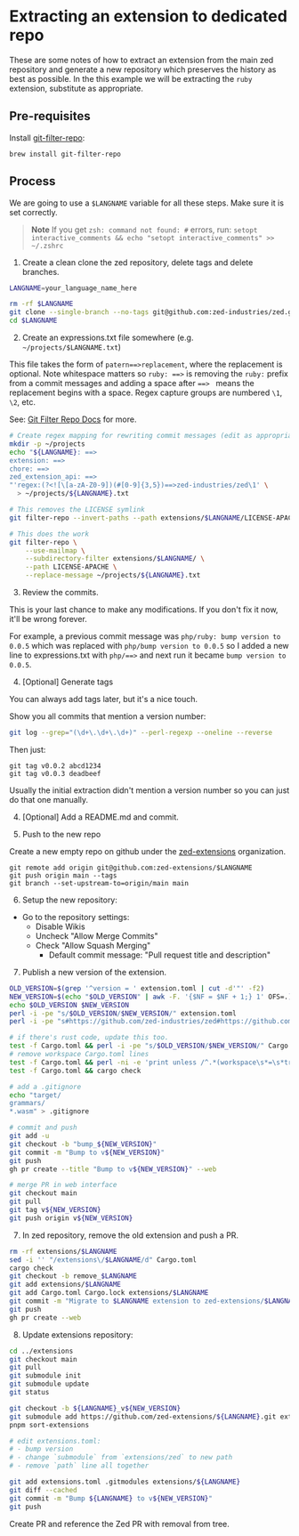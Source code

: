 # Extracting an extension to dedicated repo

These are some notes of how to extract an extension from the main zed repository and generate a new repository which preserves the history as best as possible. In the this example we will be extracting the `ruby` extension, substitute as appropriate.

## Pre-requisites

Install [git-filter-repo](https://github.com/newren/git-filter-repo/blob/main/INSTALL.md):

```
brew install git-filter-repo
```

## Process

We are going to use a `$LANGNAME` variable for all these steps. Make sure it is set correctly.

> **Note**
> If you get `zsh: command not found: #` errors, run:
> `setopt interactive_comments && echo "setopt interactive_comments" >> ~/.zshrc`

1. Create a clean clone the zed repository, delete tags and delete branches.

```sh
LANGNAME=your_language_name_here

rm -rf $LANGNAME
git clone --single-branch --no-tags git@github.com:zed-industries/zed.git $LANGNAME
cd $LANGNAME
```

2. Create an expressions.txt file somewhere (e.g. `~/projects/$LANGNAME.txt`)

This file takes the form of `patern==>replacement`, where the replacement is optional.
Note whitespace matters so `ruby: ==>` is removing the `ruby:` prefix from a commit messages and adding a space after `==> ` means the replacement begins with a space. Regex capture groups are numbered `\1`, `\2`, etc.

See: [Git Filter Repo Docs](https://htmlpreview.github.io/?https://github.com/newren/git-filter-repo/blob/docs/html/git-filter-repo.html) for more.

```sh
# Create regex mapping for rewriting commit messages (edit as appropriate)
mkdir -p ~/projects
echo "${LANGNAME}: ==>
extension: ==>
chore: ==>
zed_extension_api: ==>
"'regex:(?<![\[a-zA-Z0-9])(#[0-9]{3,5})==>zed-industries/zed\1' \
  > ~/projects/${LANGNAME}.txt

# This removes the LICENSE symlink
git filter-repo --invert-paths --path extensions/$LANGNAME/LICENSE-APACHE

# This does the work
git filter-repo \
    --use-mailmap \
    --subdirectory-filter extensions/$LANGNAME/ \
    --path LICENSE-APACHE \
    --replace-message ~/projects/${LANGNAME}.txt
```

3. Review the commits.

This is your last chance to make any modifications.
If you don't fix it now, it'll be wrong forever.

For example, a previous commit message was `php/ruby: bump version to 0.0.5`
which was replaced with `php/bump version to 0.0.5`
so I added a new line to expressions.txt with `php/==>`
and next run it became `bump version to 0.0.5`.

4. [Optional] Generate tags

You can always add tags later, but it's a nice touch.

Show you all commits that mention a version number:

```sh
git log --grep="(\d+\.\d+\.\d+)" --perl-regexp --oneline --reverse
```

Then just:

```
git tag v0.0.2 abcd1234
git tag v0.0.3 deadbeef
```

Usually the initial extraction didn't mention a version number so you can just do that one manually.

4. [Optional] Add a README.md and commit.

5. Push to the new repo

Create a new empty repo on github under the [zed-extensions](https://github.com/organizations/zed-extensions/repositories/new) organization.

```
git remote add origin git@github.com:zed-extensions/$LANGNAME
git push origin main --tags
git branch --set-upstream-to=origin/main main
```

6. Setup the new repository:

- Go to the repository settings:
  - Disable Wikis
  - Uncheck "Allow Merge Commits"
  - Check "Allow Squash Merging"
    - Default commit message: "Pull request title and description"

7. Publish a new version of the extension.

```sh
OLD_VERSION=$(grep '^version = ' extension.toml | cut -d'"' -f2)
NEW_VERSION=$(echo "$OLD_VERSION" | awk -F. '{$NF = $NF + 1;} 1' OFS=.)
echo $OLD_VERSION $NEW_VERSION
perl -i -pe "s/$OLD_VERSION/$NEW_VERSION/" extension.toml
perl -i -pe "s#https://github.com/zed-industries/zed#https://github.com/zed-extensions/${LANGNAME}#g" extension.toml

# if there's rust code, update this too.
test -f Cargo.toml && perl -i -pe "s/$OLD_VERSION/$NEW_VERSION/" Cargo.toml
# remove workspace Cargo.toml lines
test -f Cargo.toml && perl -ni -e 'print unless /^.*(workspace\s*=\s*true|\[lints\])\s*$/' Cargo.toml
test -f Cargo.toml && cargo check

# add a .gitignore
echo "target/
grammars/
*.wasm" > .gitignore

# commit and push
git add -u
git checkout -b "bump_${NEW_VERSION}"
git commit -m "Bump to v${NEW_VERSION}"
git push
gh pr create --title "Bump to v${NEW_VERSION}" --web

# merge PR in web interface
git checkout main
git pull
git tag v${NEW_VERSION}
git push origin v${NEW_VERSION}
```

7. In zed repository, remove the old extension and push a PR.

```sh
rm -rf extensions/$LANGNAME
sed -i '' "/extensions\/$LANGNAME/d" Cargo.toml
cargo check
git checkout -b remove_$LANGNAME
git add extensions/$LANGNAME
git add Cargo.toml Cargo.lock extensions/$LANGNAME
git commit -m "Migrate to $LANGNAME extension to zed-extensions/$LANGNAME"
git push
gh pr create --web
```

8. Update extensions repository:

```sh
cd ../extensions
git checkout main
git pull
git submodule init
git submodule update
git status

git checkout -b ${LANGNAME}_v${NEW_VERSION}
git submodule add https://github.com/zed-extensions/${LANGNAME}.git extensions/${LANGNAME}
pnpm sort-extensions

# edit extensions.toml:
# - bump version
# - change `submodule` from `extensions/zed` to new path
# - remove `path` line all together

git add extensions.toml .gitmodules extensions/${LANGNAME}
git diff --cached
git commit -m "Bump ${LANGNAME} to v${NEW_VERSION}"
git push
```

Create PR and reference the Zed PR with removal from tree.
